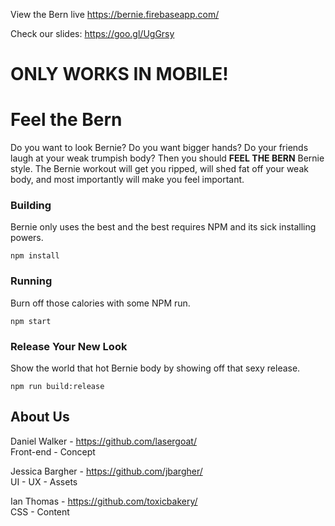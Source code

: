 View the Bern live https://bernie.firebaseapp.com/  

Check our slides: https://goo.gl/UgGrsy  

# ONLY WORKS IN MOBILE!

# Feel the Bern
Do you want to look Bernie? Do you want bigger hands? Do your friends laugh at your weak trumpish body? Then you should **FEEL THE BERN** Bernie style. The Bernie workout will get you ripped, will shed fat off your weak body, and most importantly will make you feel important.


### Building
Bernie only uses the best and the best requires NPM and its sick installing powers.

```
npm install
```

### Running
Burn off those calories with some NPM run.

```
npm start
```

### Release Your New Look
Show the world that hot Bernie body by showing off that sexy release.

```
npm run build:release 
```

## About Us
Daniel Walker - https://github.com/lasergoat/  
Front-end - Concept  

Jessica Bargher - https://github.com/jbargher/  
UI - UX - Assets  

Ian Thomas - https://github.com/toxicbakery/  
CSS - Content  
